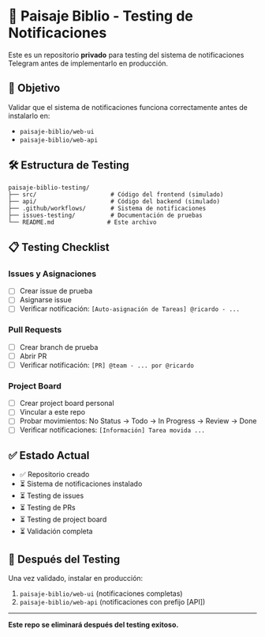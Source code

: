 # 🧪 Paisaje Biblio - Testing de Notificaciones

Este es un repositorio **privado** para testing del sistema de notificaciones Telegram antes de implementarlo en producción.

## 🎯 Objetivo

Validar que el sistema de notificaciones funciona correctamente antes de instalarlo en:
- `paisaje-biblio/web-ui`
- `paisaje-biblio/web-api`

## 🛠️ Estructura de Testing

```
paisaje-biblio-testing/
├── src/                     # Código del frontend (simulado)
├── api/                     # Código del backend (simulado)
├── .github/workflows/       # Sistema de notificaciones
├── issues-testing/          # Documentación de pruebas
└── README.md               # Este archivo
```

## 📋 Testing Checklist

### Issues y Asignaciones
- [ ] Crear issue de prueba
- [ ] Asignarse issue
- [ ] Verificar notificación: `[Auto-asignación de Tareas] @ricardo - ...`

### Pull Requests  
- [ ] Crear branch de prueba
- [ ] Abrir PR
- [ ] Verificar notificación: `[PR] @team - ... por @ricardo`

### Project Board
- [ ] Crear project board personal
- [ ] Vincular a este repo
- [ ] Probar movimientos: No Status → Todo → In Progress → Review → Done
- [ ] Verificar notificaciones: `[Información] Tarea movida ...`

## ✅ Estado Actual

- ✅ Repositorio creado
- ⏳ Sistema de notificaciones instalado
- ⏳ Testing de issues
- ⏳ Testing de PRs
- ⏳ Testing de project board
- ⏳ Validación completa

## 🚀 Después del Testing

Una vez validado, instalar en producción:
1. `paisaje-biblio/web-ui` (notificaciones completas)
2. `paisaje-biblio/web-api` (notificaciones con prefijo [API])

---

**Este repo se eliminará después del testing exitoso.**
